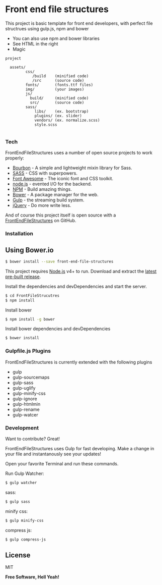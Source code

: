 # Front end file structures

This project is basic template for front end developers, with perfect file structrues using gulp.js, npm and bower

  - You can also use npm and bower libraries 
  - See HTML in the right
  - Magic

```
project

  assets/
         css/
            /build    (minified code)
            /src      (source code)
         fonts/       (fonts.ttf files)
         img/         (your images)
         js/
           build/     (minified code)
           src/       (source code)
         sass/
             libs/    (ex. bootstrap)
             plugins/ (ex. slider)
             vendors/ (ex. normalize.scss)
             style.scss
             
```


### Tech

FrontEndFileStructures uses a number of open source projects to work properly:

* [Bourbon](https://www.google.com) - A simple and lightweight mixin library for Sass.
* [SASS](http://sass-lang.com/) - CSS with superpowers.
* [Font Awesome](http://fontawesome.io/) - The iconic font and CSS toolkit.
* [node.js](https://nodejs.org/en/) - evented I/O for the backend.
* [NPM](https://www.npmjs.com/) - Build amazing things.
* [Bower](https://bower.io/) - A package manager for the web.
* [Gulp](http://gulpjs.com/) - the streaming build system.
* [jQuery](https://jquery.com/) - Do more write less.

And of course this project itself is open source with a [FrontEndFileStructures](https://github.com/valeri879/FrontFileStrucutres)
 on GitHub.

### Installation

## Using Bower.io
```sh
$ bower install --save front-end-file-structures
```

This project requires [Node.js](https://nodejs.org/) v4+ to run.
Download and extract the [latest pre-built release](https://github.com/valeri879/FrontFileStrucutres/archive/master.zip).

Install the dependencies and devDependencies and start the server.

```sh
$ cd FrontFileStrucutres
$ npm install
```

Install bower

```sh
$ npm install -g bower
```
Install bower dependencies and devDependencies
```sh
$ bower install
```
### Gulpfile.js Plugins

FrontEndFileStructures is currently extended with the following plugins

* gulp
* gulp-sourcemaps
* gulp-sass
* gulp-uglify
* gulp-minify-css
* gulp-ignore
* gulp-htmlmin
* gulp-rename
* gulp-watcer

### Development

Want to contribute? Great!

FrontEndFileStructures uses Gulp for fast developing.
Make a change in your file and instantanously see your updates!

Open your favorite Terminal and run these commands.

Run Gulp Watcher:
```sh
$ gulp watcher
```

sass:
```sh
$ gulp sass
```

minify css:
```sh
$ gulp minify-css
```

compress js:
```sh
$ gulp compress-js
```


License
----

MIT


**Free Software, Hell Yeah!**
